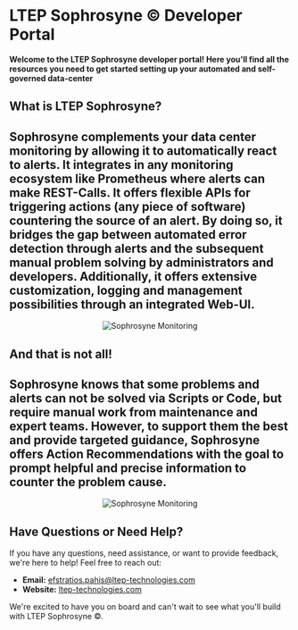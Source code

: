 # LTEP Sophrosyne © Developer Portal

<b>Welcome to the LTEP Sophrosyne developer portal! Here you'll find all the resources you need to get started setting up your automated and self-governed data-center</b>

## What is LTEP Sophrosyne?

<h2>Sophrosyne complements your data center monitoring by allowing it to automatically react to alerts. It integrates in any monitoring ecosystem like Prometheus where alerts can make REST-Calls. It offers flexible APIs for triggering actions (any piece of software) countering the source of an alert. By doing so, it bridges the gap between automated error detection through alerts and the subsequent manual problem solving by administrators and developers. Additionally, it offers extensive customization, logging and management possibilities through an integrated Web-UI.</h2>

<div style="text-align: center">
<img title="Sophrosyne" alt="Sophrosyne Monitoring" src="/ltep-sophrosyne/v.1.2.0/_media/MONITORING_SOPHROSYNE.png" style="max-height:50vh">
</div>


## And that is not all!

<h2>Sophrosyne knows that some problems and alerts can not be solved via Scripts or Code, but require manual work from maintenance and expert teams. However, to support them the best and provide targeted guidance, Sophrosyne offers Action Recommendations with the goal to prompt helpful and precise information to counter the problem cause.</h2>

<div style="text-align: center">
<img title="Sophrosyne" alt="Sophrosyne Monitoring" src="/ltep-sophrosyne/v.1.2.0/_media/MONITORING_SOPHROSYNE_RECOMMENDATION.png"
style="max-height:50vh">
</div>

## Have Questions or Need Help?

If you have any questions, need assistance, or want to provide feedback, we're here to help! Feel free to reach out:

- **Email:** efstratios.pahis@ltep-technologies.com
- **Website:** [ltep-technologies.com](https://www.ltep-technologies.com/)

We're excited to have you on board and can't wait to see what you'll build with LTEP Sophrosyne ©.
